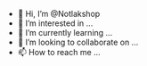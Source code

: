 - 👋 Hi, I’m @Notlakshop
- 👀 I’m interested in ...
- 🌱 I’m currently learning ...
- 💞️ I’m looking to collaborate on ...
- 📫 How to reach me ...

<!---
Notlakshop/Notlakshop is a ✨ special ✨ repository because its `README.md` (this file) appears on your GitHub profile.
You can click the Preview link to take a look at your chang
- 👋 Hi, I’m @Notlakshop

